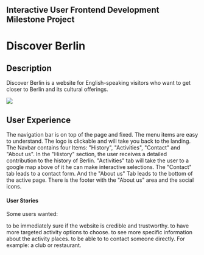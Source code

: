 ## Interactive User Frontend Development Milestone Project

# Discover Berlin

## Description

Discover Berlin is a website for English-speaking visitors who want to get closer to Berlin and its cultural offerings.

![](assets/images/SC1-small.png)

## User Experience
The navigation bar is on top of the page and fixed. The menu items are easy to understand. The logo is clickable and will take you back to the landing. The Navbar contains four Items: "History", "Activities", "Contact" and "About us". In the "History" section, the user receives a detailed contribution to the history of Berlin. "Activities" tab will take the user to a google map above of it he can make interactive selections. The "Contact" tab leads to a contact form. And the "About us" Tab leads to the bottom of the active page. There is the footer with the "About us" area and the social icons.

#### **User Stories**

Some users wanted:

to be immediately sure if the website is credible and trustworthy.
to have more targeted activity options to choose.
to see more specific information about the activity places.
to be able to to contact someone directly. For example: a club or restaurant.
